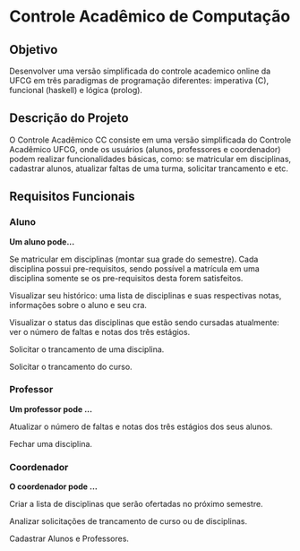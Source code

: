 # Controle Acadêmico de Computação


## Objetivo

Desenvolver uma versão simplificada do controle academico online da UFCG em três paradigmas de programação diferentes: imperativa (C), funcional (haskell) e lógica (prolog).

## Descrição do Projeto

O Controle Acadêmico CC consiste em uma versão simplificada do Controle 
Acadêmico UFCG, onde os usuários (alunos, professores e coordenador) podem realizar funcionalidades básicas, como: se matricular em disciplinas, cadastrar alunos, atualizar faltas de uma turma, solicitar trancamento e etc.


## Requisitos Funcionais

### Aluno

**Um aluno pode...**

Se matricular em disciplinas (montar sua grade do semestre). Cada disciplina possui pre-requisitos, sendo possível a matrícula em uma disciplina somente se os pre-requisitos desta forem satisfeitos.

Visualizar seu histórico: uma lista de disciplinas e suas respectivas notas, informações sobre o aluno e seu cra. 

Visualizar o status das disciplinas que estão sendo cursadas atualmente: ver o número de faltas e notas dos três estágios.

Solicitar o trancamento de uma disciplina.

Solicitar o trancamento do curso.



### Professor

**Um professor pode ...**


Atualizar o número de faltas e notas dos três estágios dos seus alunos.

Fechar uma disciplina.


### Coordenador

**O coordenador pode ...**

Criar a lista de disciplinas que serão ofertadas no próximo semestre.

Analizar solicitações de trancamento de curso ou de disciplinas.

Cadastrar Alunos e Professores.
